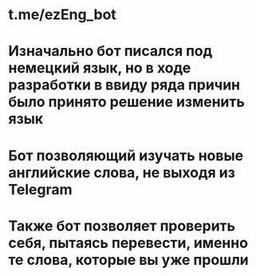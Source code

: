 # t.me/ezEng_bot
# Изначально бот писался под немецкий язык, но в ходе разработки в ввиду ряда причин было принято решение изменить язык
# Бот позволяющий изучать новые английские слова, не выходя из Telegram
# Также бот позволяет проверить себя, пытаясь перевести, именно те слова, которые вы уже прошли
